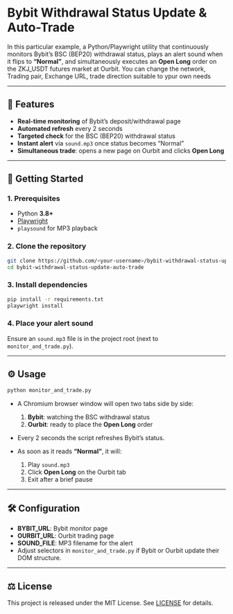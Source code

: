 # Bybit Withdrawal Status Update & Auto-Trade


In this particular example, a Python/Playwright utility that continuously monitors Bybit’s BSC (BEP20) withdrawal status, plays an alert sound when it flips to **“Normal”**, and simultaneously executes an **Open Long** order on the ZKJ\_USDT futures market at Ourbit. You can change the network, Trading pair, Exchange URL, trade direction suitable to ypur own needs

---

## 🔎 Features

* **Real-time monitoring** of Bybit’s deposit/withdrawal page
* **Automated refresh** every 2 seconds
* **Targeted check** for the BSC (BEP20) withdrawal status
* **Instant alert** via `sound.mp3` once status becomes “Normal”
* **Simultaneous trade**: opens a new page on Ourbit and clicks **Open Long**

---

## 🚀 Getting Started

### 1. Prerequisites

* Python **3.8+**
* [Playwright](https://playwright.dev/python/)
* `playsound` for MP3 playback

### 2. Clone the repository

```bash
git clone https://github.com/<your-username>/bybit-withdrawal-status-update-auto-trade.git
cd bybit-withdrawal-status-update-auto-trade
```

### 3. Install dependencies

```bash
pip install -r requirements.txt
playwright install
```

### 4. Place your alert sound

Ensure an `sound.mp3` file is in the project root (next to `monitor_and_trade.py`).

---

## ⚙️ Usage

```bash
python monitor_and_trade.py
```

* A Chromium browser window will open two tabs side by side:

  1. **Bybit**: watching the BSC withdrawal status
  2. **Ourbit**: ready to place the **Open Long** order
* Every 2 seconds the script refreshes Bybit’s status.
* As soon as it reads **“Normal”**, it will:

  1. Play `sound.mp3`
  2. Click **Open Long** on the Ourbit tab
  3. Exit after a brief pause

---

## 🛠 Configuration

* **BYBIT\_URL**: Bybit monitor page
* **OURBIT\_URL**: Ourbit trading page
* **SOUND\_FILE**: MP3 filename for the alert
* Adjust selectors in `monitor_and_trade.py` if Bybit or Ourbit update their DOM structure.

---

## ⚖️ License

This project is released under the MIT License. See [LICENSE](LICENSE) for details.
